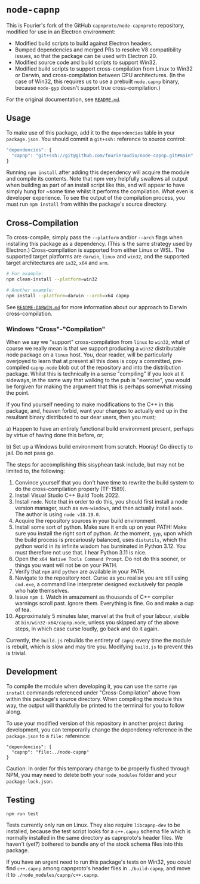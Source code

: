 # `node-capnp`

This is Fourier's fork of the GitHub `capnproto/node-capnproto` repository, modified for use in an
Electron environment:

* Modified build scripts to build against Electron headers.
* Bumped dependencies and merged PRs to resolve V8 compatibility issues, so that the package can
  be used with Electron 20.
* Modified source code and build scripts to support Win32.
* Modified build scripts to support cross-compilation from Linux to Win32 or Darwin, and
  cross-compilation between CPU architectures. (In the case of Win32, this requires us to use a
  prebuilt `node.capnp` binary, because `node-gyp` doesn't support true cross-compilation.)

For the original documentation, see [`README.md`](README.md).

## Usage

To make use of this package, add it to the `dependencies` table in your `package.json`. You should
commit a `git+ssh:` reference to source control:

```js
"dependencies": {
  "capnp": "git+ssh://git@github.com/fourieraudio/node-capnp.git#main"
}
```

Running `npm install` after adding this dependency will acquire the module and compile its contents.
Note that npm very helpfully swallows all output when building as part of an install script like
this, and will appear to have simply hung for ~some time whilst it performs the compilation. What
even is developer experience. To see the output of the compilation process, you must run
`npm install` from within the package's source directory.

## Cross-Compilation

To cross-compile, simply pass the `--platform` and/or `--arch` flags when installing this package as
a dependency. (This is the same strategy used by Electron.) Cross-compilation is supported from
either Linux or WSL. The supported target platforms are `darwin`, `linux` and `win32`, and the
supported target architectures are `ia32`, `x64` and `arm`.

```bash
# For example:
npm clean-install --platform=win32

# Another example:
npm install --platform=darwin --arch=x64 capnp
```

See [`README-DARWIN.md`](README-DARWIN.md) for more information about our approach to Darwin
cross-compilation.

### Windows "Cross"-"Compilation"
When we say we "support" cross-compilation from `linux` to `win32`, what of course we really mean is
that we support producing a `win32` distributable node package on a `linux` host. You, dear reader,
will be particularly overjoyed to learn that at present all this does is copy a committed,
pre-compiled `capnp.node` blob out of the repository and into the distribution package. Whilst this
is technically in a sense "compiling" if you look at it sideways, in the same way that walking to
the pub is "exercise", you would be forgiven for making the argument that this is perhaps somewhat
missing the point.

If you find yourself needing to make modifications to the C++ in this package, and, heaven forbid,
want your changes to actually end up in the resultant binary distributed to our dear users, then you
must;

a) Happen to have an entirely functional build environment present, perhaps by virtue of having done
this before, or;

b) Set up a Windows build environment from scratch. Hooray! Go directly to jail. Do not pass go.

The steps for accomplishing this sisyphean task include, but may not be limited to, the following:

1. Convince yourself that you don't have time to rewrite the build system to do the
   cross-compilation properly (TF-1589).
2. Install Visual Studio C++ Build Tools 2022.
3. Install `node`. Note that in order to do this, you should first install a node version manager,
   such as `nvm-windows`, and then actually install `node`. The author is using `node v18.19.0`.
4. Acquire the repository sources in your build environment.
5. Install some sort of python. Make sure it ends up on your PATH! Make sure you install the right
   sort of python. At the moment, `gyp`, upon which the build process is precariously balanced, uses
   `distutils`, which the python world in its infinite wisdom has burninated in Python 3.12. You
   must therefore not use that. I hear Python 3.11 is nice.
6. Open the `x64 Native Tools Command Prompt`. Do not do this sooner, or things you want will not be
   on your PATH.
7. Verify that `npm` and `python` are available in your PATH.
8. Navigate to the repository root. Curse as you realise you are still using `cmd.exe`, a command
   line interpreter designed exclusively for people who hate themselves.
9. Issue `npm i`. Watch in amazement as thousands of C++ compiler warnings scroll past. Ignore them.
   Everything is fine. Go and make a cup of tea.
10. Approximately 5 minutes later, marvel at the fruit of your labour, visible at
    `bin/win32-x64/capnp.node`, unless you skipped any of the above steps, in which case curse
    loudly, go back and do it again.

Currently, the `build.js` rebuilds the entirety of `capnp` every time the module is rebuilt, which
is slow and may tire you. Modifying `build.js` to prevent this is trivial.

## Development

To compile the module when developing it, you can use the same `npm install` commands referenced
under "Cross-Compilation" above from within this package's source directory. When compiling the
module this way, the output will thankfully be printed to the terminal for you to follow along.

To use your modified version of this repository in another project during development, you can
temporarily change the dependency reference in the `package.json` to a `file:` reference:

```
"dependencies": {
  "capnp": "file:../node-capnp"
}
```

Caution: In order for this temporary change to be properly flushed through NPM, you may need to
delete both your `node_modules` folder and your `package-lock.json`.

## Testing

```bash
npm run test
```

Tests currently only run on Linux. They also require `libcapnp-dev` to be installed, because the
test script looks for a `c++.capnp` schema file which is normally installed in the same directory as
capnproto's header files. We haven't (yet?) bothered to bundle any of the stock schema files into
this package.

If you have an urgent need to run this package's tests on Win32, you could find `c++.capnp` among
capnproto's header files in `./build-capnp`, and move it to `./node_modules/capnp/c++.capnp`.
